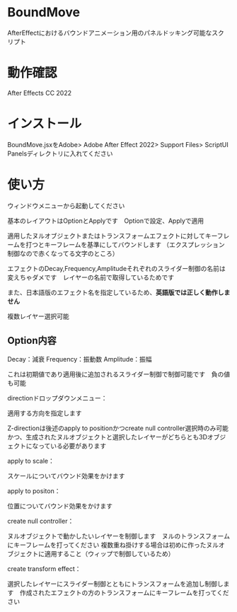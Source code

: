 # BoundMove

AfterEffectにおけるバウンドアニメーション用のパネルドッキング可能なスクリプト

# 動作確認

After Effects CC 2022

# インストール

BoundMove.jsxをAdobe> Adobe After Effect 2022> Support Files> ScriptUI Panelsディレクトリに入れてください

# 使い方

ウィンドウメニューから起動してください

基本のレイアウトはOptionとApplyです　Optionで設定、Applyで適用

適用したヌルオブジェクトまたはトランスフォームエフェクトに対してキーフレームを打つとキーフレームを基準にしてバウンドします
（エクスプレッション制御なので赤くなってる文字のところ）

エフェクトのDecay,Frequency,Amplitudeそれぞれのスライダー制御の名前は変えちゃダメです　レイヤーの名前で取得しているためです

また、日本語版のエフェクト名を指定しているため、**英語版では正しく動作しません**

複数レイヤー選択可能

## Option内容

Decay：減衰
Frequency：振動数
Amplitude：振幅

これは初期値であり適用後に追加されるスライダー制御で制御可能です　負の値も可能

directionドロップダウンメニュー：

適用する方向を指定します

Z-directionは後述のapply to positionかつcreate null controller選択時のみ可能かつ、生成されたヌルオブジェクトと選択したレイヤーがどちらとも3Dオブジェクトになっている必要があります

apply to scale：

スケールについてバウンド効果をかけます

apply to positon：

位置についてバウンド効果をかけます

create null controller：

ヌルオブジェクトで動かしたいレイヤーを制御します　ヌルのトランスフォームにキーフレームを打ってください
複数重ね掛けする場合は初めに作ったヌルオブジェクトに適用すること（ウィップで制御しているため）

create transform effect：

選択したレイヤーにスライダー制御とともにトランスフォームを追加し制御します　作成されたエフェクトの方のトランスフォームにキーフレームを打ってください



